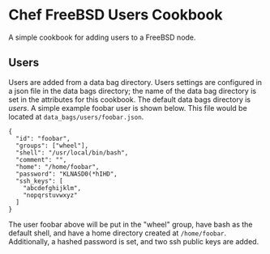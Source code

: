 # Chef FreeBSD Users Cookbook

A simple cookbook for adding users to a FreeBSD node. 

## Users

Users are added from a
data bag directory. Users settings are configured in a json file in the
data bags directory; the name of the data bag directory is set in the 
attributes for this cookbook. The default data
bags directory is *users*. A simple example foobar user is shown below. This
file would be located at `data_bags/users/foobar.json`.

    {
      "id": "foobar",
      "groups": ["wheel"],
      "shell": "/usr/local/bin/bash",
      "comment": "",
      "home": "/home/foobar",
      "password": "KLNASD0(*hIHD",
      "ssh_keys": [
        "abcdefghijklm",
        "nopqrstuvwxyz" 
      ]
    }

The user foobar above will be put in the "wheel" group, have bash as the
default shell, and have a home directory created at `/home/foobar`.
Additionally, a hashed password is set, and two ssh public keys are added.
